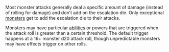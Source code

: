 Most monster attacks generally deal a specific amount of damage (instead of rolling for damage) and don’t add on the escalation die. Only exceptional [monsters](../Monsters.md) get to add the escalation die to their attacks.

Monsters may have particular [abilities](../../Character-Rules/Abilities.md) or powers that are triggered when the attack roll is greater than a certain threshold. The default trigger happens at a 16+ monster d20 attack roll, though unpredictable monsters may have effects trigger on other rolls.
